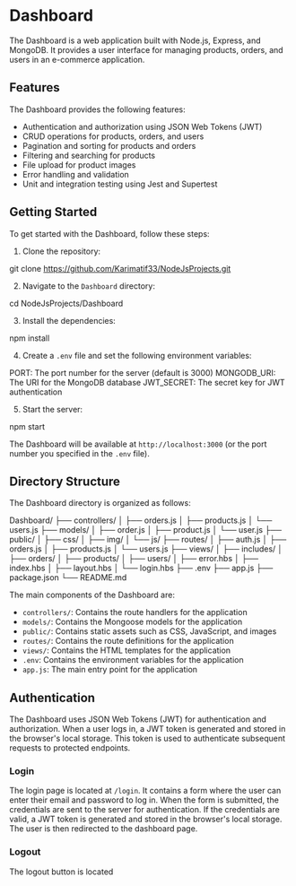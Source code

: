 # Dashboard

The Dashboard is a web application built with Node.js, Express, and MongoDB. It provides a user interface for managing products, orders, and users in an e-commerce application.

## Features

The Dashboard provides the following features:

- Authentication and authorization using JSON Web Tokens (JWT)
- CRUD operations for products, orders, and users
- Pagination and sorting for products and orders
- Filtering and searching for products
- File upload for product images
- Error handling and validation
- Unit and integration testing using Jest and Supertest

## Getting Started

To get started with the Dashboard, follow these steps:

1. Clone the repository:

git clone https://github.com/Karimatif33/NodeJsProjects.git



2. Navigate to the `Dashboard` directory:

cd NodeJsProjects/Dashboard


3. Install the dependencies:

npm install



4. Create a `.env` file and set the following environment variables:

PORT: The port number for the server (default is 3000)
MONGODB_URI: The URI for the MongoDB database
JWT_SECRET: The secret key for JWT authentication


5. Start the server:

npm start



The Dashboard will be available at `http://localhost:3000` (or the port number you specified in the `.env` file).

## Directory Structure

The Dashboard directory is organized as follows:

Dashboard/
├── controllers/
│ ├── orders.js
│ ├── products.js
│ └── users.js
├── models/
│ ├── order.js
│ ├── product.js
│ └── user.js
├── public/
│ ├── css/
│ ├── img/
│ └── js/
├── routes/
│ ├── auth.js
│ ├── orders.js
│ ├── products.js
│ └── users.js
├── views/
│ ├── includes/
│ ├── orders/
│ ├── products/
│ ├── users/
│ ├── error.hbs
│ ├── index.hbs
│ ├── layout.hbs
│ └── login.hbs
├── .env
├── app.js
├── package.json
└── README.md



The main components of the Dashboard are:

- `controllers/`: Contains the route handlers for the application
- `models/`: Contains the Mongoose models for the application
- `public/`: Contains static assets such as CSS, JavaScript, and images
- `routes/`: Contains the route definitions for the application
- `views/`: Contains the HTML templates for the application
- `.env`: Contains the environment variables for the application
- `app.js`: The main entry point for the application

## Authentication

The Dashboard uses JSON Web Tokens (JWT) for authentication and authorization. When a user logs in, a JWT token is generated and stored in the browser's local storage. This token is used to authenticate subsequent requests to protected endpoints.

### Login

The login page is located at `/login`. It contains a form where the user can enter their email and password to log in. When the form is submitted, the credentials are sent to the server for authentication. If the credentials are valid, a JWT token is generated and stored in the browser's local storage. The user is then redirected to the dashboard page.

### Logout

The logout button is located
